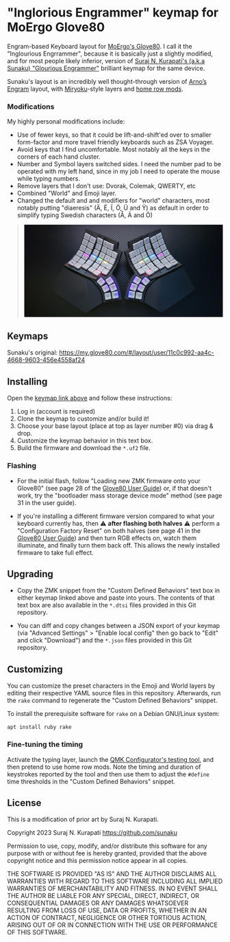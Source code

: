 # "Inglorious Engrammer" keymap for MoErgo Glove80

Engram-based Keyboard layout for [MoErgo's Glove80][1].
I call it the "Inglourious Engrrammer", because it is basically just a slightly modified, and for most people likely inferior, version of [Suraj N. Kurapati's (a.k.a Sunaku) "Glourious Engrammer"][2] brilliant keymap for the same device.

Sunaku's layout is an incredibly well thought-through version of [Arno’s Engram][3] layout, with [Miryoku][4]-style layers and [home row mods][5].

### Modifications

My highly personal modifications include:

- Use of fewer keys, so that it could be lift-and-shift'ed over to smaller form-factor and more travel friendly keyboards such as ZSA Voyager.
- Avoid keys that I find uncomfortable. Most notably all the keys in the corners of each hand cluster.
- Number and Symbol layers switched sides. I need the number pad to be operated with my left hand, since in my job I need to operate the mouse while typing numbers.
- Remove layers that I don't use: Dvorak, Colemak, QWERTY, etc
- Combined "World" and Emoji layer.
- Changed the default and and modifiers for "world" characters, most notably putting "diaeresis" (Ä, Ë, Ï, Ö, Ü and Ÿ) as default in order to simplify typing Swedish characters (Å, Ä and Ö)

> ![Photograph of my Glove80 with Engrammer layout](https://raw.githubusercontent.com/sunaku/sunaku.github.io/master/moergo-glove80-keyboard-photograph.jpg)

[1]: https://www.moergo.com/
[2]: https://sunaku.github.io/moergo-glove80-keyboard.html
[3]: https://engram.dev/
[4]: https://github.com/manna-harbour/miryoku
[5]: https://precondition.github.io/home-row-mods

## Keymaps

Sunaku's original:
https://my.glove80.com/#/layout/user/11c0c992-aa4c-4668-9603-456e4558af24

## Installing

Open the [keymap link above](#keymaps) and follow these instructions:

1. Log in (account is required)
2. Clone the keymap to customize and/or build it!
3. Choose your base layout (place at top as layer number #0) via drag & drop.
4. Customize the keymap behavior in this text box.
5. Build the firmware and download the `*.uf2` file.

### Flashing

- For the initial flash, follow "Loading new ZMK firmware onto your Glove80"
  (see page 28 of the [Glove80 User Guide]) or, if that doesn't work, try the
  "bootloader mass storage device mode" method (see page 31 in the user guide).

- If you're installing a different firmware version compared to what your
  keyboard currently has, then ⚠️ **after flashing both halves** ⚠️ perform a
  "Configuration Factory Reset" on both halves (see page 41 in the [Glove80 User
  Guide]) and then turn RGB effects on, watch them illuminate, and finally turn
  them back off. This allows the newly installed firmware to take full effect.

[Glove80 User Guide]: https://www.moergo.com/files/glove80-user-guide.pdf

## Upgrading

- Copy the ZMK snippet from the "Custom Defined Behaviors" text box in either
  keymap linked above and paste into yours. The contents of that text box are
  also available in the `*.dtsi` files provided in this Git repository.

- You can diff and copy changes between a JSON export of your keymap (via
  "Advanced Settings" > "Enable local config" then go back to "Edit" and click
  "Download") and the `*.json` files provided in this Git repository.

## Customizing

You can customize the preset characters in the Emoji and World layers by
editing their respective YAML source files in this repository. Afterwards,
run the `rake` command to regenerate the "Custom Defined Behaviors" snippet.

To install the prerequisite software for `rake` on a Debian GNU/Linux system:

    apt install ruby rake

### Fine-tuning the timing

Activate the typing layer, launch the [QMK Configurator's testing tool](https://config.qmk.fm/#/test), and then pretend to use home row mods. Note the
timing and duration of keystrokes reported by the tool and then use them to
adjust the `#define` time thresholds in the "Custom Defined Behaviors" snippet.

## License

This is a modification of prior art by Suraj N. Kurapati.

Copyright 2023 Suraj N. Kurapati <https://github.com/sunaku>

Permission to use, copy, modify, and/or distribute this software for any
purpose with or without fee is hereby granted, provided that the above
copyright notice and this permission notice appear in all copies.

THE SOFTWARE IS PROVIDED "AS IS" AND THE AUTHOR DISCLAIMS ALL WARRANTIES
WITH REGARD TO THIS SOFTWARE INCLUDING ALL IMPLIED WARRANTIES OF
MERCHANTABILITY AND FITNESS. IN NO EVENT SHALL THE AUTHOR BE LIABLE FOR
ANY SPECIAL, DIRECT, INDIRECT, OR CONSEQUENTIAL DAMAGES OR ANY DAMAGES
WHATSOEVER RESULTING FROM LOSS OF USE, DATA OR PROFITS, WHETHER IN AN
ACTION OF CONTRACT, NEGLIGENCE OR OTHER TORTIOUS ACTION, ARISING OUT OF
OR IN CONNECTION WITH THE USE OR PERFORMANCE OF THIS SOFTWARE.
